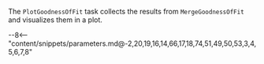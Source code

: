 The `PlotGoodnessOfFit` task collects the results from `MergeGoodnessOfFit` and visualizes them in a plot.

<div class="dhi_parameter_table">

--8<-- "content/snippets/parameters.md@-2,20,19,16,14,66,17,18,74,51,49,50,53,3,4,5,6,7,8"

</div>
